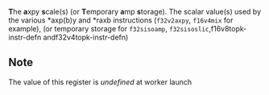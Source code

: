 **T**he **a**xpy **s**cale(s) (or **T**emporary **a**mp **s**torage).
The scalar value(s) used by the various \*axp(b)y and \*raxb
instructions (`f32v2axpy`, `f16v4mix` for example), (or temporary
storage for `f32sisoamp`, `f32sisoslic`,f16v8topk-instr-defn
andf32v4topk-instr-defn)

## Note

The value of this register is *undefined* at worker launch
